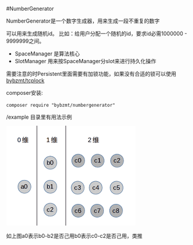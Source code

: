 #NumberGenerator

NumberGenerator是一个数字生成器，用来生成一段不重复的数字

可以用来生成随机id。
比如：给用户分配一个随机的id，要求id必需1000000 - 9999999之间。

* SpaceManager 是算法核心
* SlotManager 用来按SpaceManager分slot来进行持久化操作

需要注意的时Persistent里面需要有加锁功能，如果没有合适的锁可以使用
[bybzmt/tcplock](https://github.com/bybzmt/tcplock)

composer安装:

`composer require "bybzmt/numbergenerator"`

/example 目录里有用法示例

![算法示例](https://raw.githubusercontent.com/bybzmt/NumberGenerator/master/example/principle.png)

如上图a0表示b0-b2是否己用b0表示c0-c2是否己用，类推
